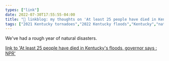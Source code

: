 ```yaml
---
types: ["link"]
date: 2022-07-30T17:55:55-04:00
title: "🔗 linkblog: my thoughts on 'At least 25 people have died in Kentucky's floods, governor says : NPR'"
tags: ["2021 Kentucky tornadoes","2022 Kentucky floods","Kentucky","natural disasters"]
---
```

We've had a rough year of natural disasters.
 

[link to 'At least 25 people have died in Kentucky's floods, governor says : NPR'](https://www.npr.org/2022/07/30/1114706847/kentucky-flood-deaths)
